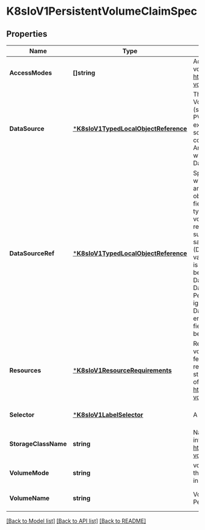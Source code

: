 # K8sIoV1PersistentVolumeClaimSpec

## Properties
Name | Type | Description | Notes
------------ | ------------- | ------------- | -------------
**AccessModes** | **[]string** | AccessModes contains the desired access modes the volume should have. More info: https://kubernetes.io/docs/concepts/storage/persistent-volumes#access-modes-1 | [optional] [default to null]
**DataSource** | [***K8sIoV1TypedLocalObjectReference**](k8s.io.v1.TypedLocalObjectReference.md) | This field can be used to specify either: * An existing VolumeSnapshot object (snapshot.storage.k8s.io/VolumeSnapshot) * An existing PVC (PersistentVolumeClaim) If the provisioner or an external controller can support the specified data source, it will create a new volume based on the contents of the specified data source. If the AnyVolumeDataSource feature gate is enabled, this field will always have the same contents as the DataSourceRef field. | [optional] [default to null]
**DataSourceRef** | [***K8sIoV1TypedLocalObjectReference**](k8s.io.v1.TypedLocalObjectReference.md) | Specifies the object from which to populate the volume with data, if a non-empty volume is desired. This may be any local object from a non-empty API group (non core object) or a PersistentVolumeClaim object. When this field is specified, volume binding will only succeed if the type of the specified object matches some installed volume populator or dynamic provisioner. This field will replace the functionality of the DataSource field and as such if both fields are non-empty, they must have the same value. For backwards compatibility, both fields (DataSource and DataSourceRef) will be set to the same value automatically if one of them is empty and the other is non-empty. There are two important differences between DataSource and DataSourceRef: * While DataSource only allows two specific types of objects, DataSourceRef   allows any non-core object, as well as PersistentVolumeClaim objects. * While DataSource ignores disallowed values (dropping them), DataSourceRef   preserves all values, and generates an error if a disallowed value is   specified. (Alpha) Using this field requires the AnyVolumeDataSource feature gate to be enabled. | [optional] [default to null]
**Resources** | [***K8sIoV1ResourceRequirements**](k8s.io.v1.ResourceRequirements.md) | Resources represents the minimum resources the volume should have. If RecoverVolumeExpansionFailure feature is enabled users are allowed to specify resource requirements that are lower than previous value but must still be higher than capacity recorded in the status field of the claim. More info: https://kubernetes.io/docs/concepts/storage/persistent-volumes#resources | [optional] [default to null]
**Selector** | [***K8sIoV1LabelSelector**](k8s.io.v1.LabelSelector.md) | A label query over volumes to consider for binding. | [optional] [default to null]
**StorageClassName** | **string** | Name of the StorageClass required by the claim. More info: https://kubernetes.io/docs/concepts/storage/persistent-volumes#class-1 | [optional] [default to null]
**VolumeMode** | **string** | volumeMode defines what type of volume is required by the claim. Value of Filesystem is implied when not included in claim spec. | [optional] [default to null]
**VolumeName** | **string** | VolumeName is the binding reference to the PersistentVolume backing this claim. | [optional] [default to null]

[[Back to Model list]](../README.md#documentation-for-models) [[Back to API list]](../README.md#documentation-for-api-endpoints) [[Back to README]](../README.md)



